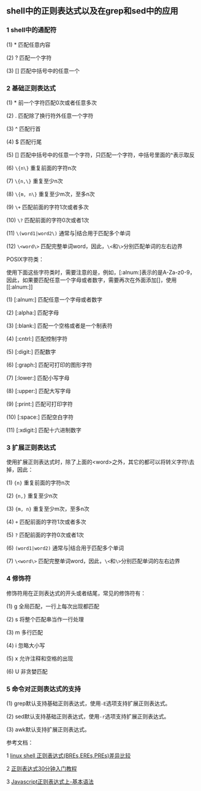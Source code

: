 ## shell中的正则表达式以及在grep和sed中的应用

### 1 shell中的通配符

(1) * 匹配任意内容

(2) ? 匹配一个字符

(3) [] 匹配中括号中的任意一个

### 2 基础正则表达式

(1) * 前一个字符匹配0次或者任意多次

(2) . 匹配除了换行符外任意一个字符

(3) ^ 匹配行首

(4) $ 匹配行尾

(5) [] 匹配中括号中的任意一个字符，只匹配一个字符，中括号里面的^表示取反

(6) `\{n\}` 重复前面的字符n次

(7) `\{n,\}` 重复至少n次

(8) `\{m, n\}` 重复至少m次，至多n次

(9) `\+` 匹配前面的字符1次或者多次

(10) `\?` 匹配前面的字符0次或者1次

(11) `\(word1|word2\)` 通常与|结合用于匹配多个单词

(12) `\<word\>` 匹配完整单词word，因此，`\<`和`\>`分别匹配单词的左右边界

POSIX字符类：

使用下面这些字符类时，需要注意的是，例如，[:alnum:]表示的是A-Za-z0-9，因此，如果要匹配任意一个字母或者数字，需要再次在外面添加[]，使用[[:alnum:]]

(1) [:alnum:] 匹配任意一个字母或者数字

(2) [:alpha:] 匹配字母

(3) [:blank:] 匹配一个空格或者是一个制表符

(4) [:cntrl:] 匹配控制字符

(5) [:digit:] 匹配数字

(6) [:graph:] 匹配可打印的图形字符

(7) [:lower:] 匹配小写字母

(8) [:upper:] 匹配大写字母

(9) [:print:] 匹配可打印字符

(10) [:space:] 匹配空白字符

(11) [:xdigit:] 匹配十六进制数字

### 3 扩展正则表达式

使用扩展正则表达式时，除了上面的\<word\>之外，其它的都可以将转义字符\去掉，因此：

(1) `{n}` 重复前面的字符n次

(2) `{n,}` 重复至少n次

(3) `{m, n}` 重复至少m次，至多n次

(4) `+` 匹配前面的字符1次或者多次

(5) `?` 匹配前面的字符0次或者1次

(6) `(word1|word2)` 通常与|结合用于匹配多个单词

(7) `\<word\>` 匹配完整单词word，因此，`\<`和`\>`分别匹配单词的左右边界

### 4 修饰符

修饰符用在正则表达式的开头或者结尾，常见的修饰符有：

(1) g 全局匹配，一行上每次出现都匹配

(2) s 将整个匹配串当作一行处理

(3) m 多行匹配

(4) i 忽略大小写

(5) x 允许注释和空格的出现

(6) U 非贪婪匹配

### 5 命令对正则表达式的支持

(1) grep默认支持基础正则表达式，使用`-E`选项支持扩展正则表达式。

(2) sed默认支持基础正则表达式，使用`-r`选项支持扩展正则表达式。

(3) awk默认支持扩展正则表达式。

参考文档：

1 [linux shell 正则表达式(BREs,EREs,PREs)差异比较](http://club.alibabatech.org/article_detail.htm?articleId=35)

2 [正则表达式30分钟入门教程](http://deerchao.net/tutorials/regex/regex.htm)

3 [Javascript正则表达式上-基本语法](http://www.cnblogs.com/dolphinX/p/3486214.html)